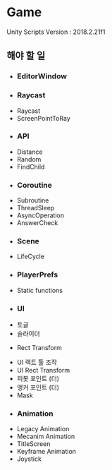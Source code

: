# Game
Unity Scripts
Version : 2018.2.21f1

## 해야 할 일

+ ### EditorWindow

+ ### Raycast
- Raycast
- ScreenPointToRay

+ ### API
- Distance
- Random
- FindChild

+ ### Coroutine
- Subroutine
- ThreadSleep
- AsyncOperation
- AnswerCheck

+ ### Scene
- LifeCycle

+ ### PlayerPrefs
- Static functions

+ ### UI
- 토글
- 슬라이더

+ Rect Transform
- UI 렉트 툴 조작
- UI Rect Transform
- 피봇 포인트 (더)
- 앵커 포인트 (더)
- Mask

+ ### Animation
- Legacy Animation
- Mecanim Animation
- TitleScreen
- Keyframe Animation
- Joystick

